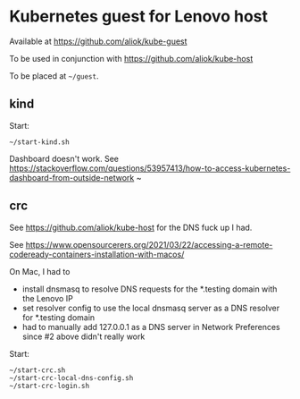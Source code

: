 # Kubernetes guest for Lenovo host

Available at https://github.com/aliok/kube-guest

To be used in conjunction with https://github.com/aliok/kube-host

To be placed at `~/guest`.

## kind

Start:

```
~/start-kind.sh
```

Dashboard doesn't work. See https://stackoverflow.com/questions/53957413/how-to-access-kubernetes-dashboard-from-outside-network
~

## crc

See https://github.com/aliok/kube-host for the DNS fuck up I had.

See https://www.opensourcerers.org/2021/03/22/accessing-a-remote-codeready-containers-installation-with-macos/

On Mac, I had to
- install dnsmasq to resolve DNS requests for the *.testing domain with the Lenovo IP
- set resolver config to use the local dnsmasq server as a DNS resolver for *.testing domain
- had to manually add 127.0.0.1 as a DNS server in Network Preferences since #2 above didn't really work

Start:

```
~/start-crc.sh
~/start-crc-local-dns-config.sh
~/start-crc-login.sh
```
